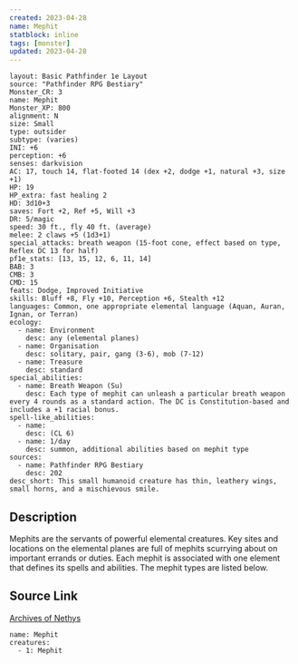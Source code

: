 ```yaml
---
created: 2023-04-28
name: Mephit
statblock: inline
tags: [monster]
updated: 2023-04-28
---
```

```statblock
layout: Basic Pathfinder 1e Layout
source: "Pathfinder RPG Bestiary"
Monster_CR: 3
name: Mephit
Monster_XP: 800
alignment: N
size: Small
type: outsider
subtype: (varies)
INI: +6
perception: +6
senses: darkvision
AC: 17, touch 14, flat-footed 14 (dex +2, dodge +1, natural +3, size +1)
HP: 19
HP_extra: fast healing 2
HD: 3d10+3
saves: Fort +2, Ref +5, Will +3
DR: 5/magic
speed: 30 ft., fly 40 ft. (average)
melee: 2 claws +5 (1d3+1)
special_attacks: breath weapon (15-foot cone, effect based on type, Reflex DC 13 for half)
pf1e_stats: [13, 15, 12, 6, 11, 14]
BAB: 3
CMB: 3
CMD: 15
feats: Dodge, Improved Initiative
skills: Bluff +8, Fly +10, Perception +6, Stealth +12
languages: Common, one appropriate elemental language (Aquan, Auran, Ignan, or Terran)
ecology:
  - name: Environment
    desc: any (elemental planes)
  - name: Organisation
    desc: solitary, pair, gang (3-6), mob (7-12)
  - name: Treasure
    desc: standard
special_abilities:
  - name: Breath Weapon (Su)
    desc: Each type of mephit can unleash a particular breath weapon every 4 rounds as a standard action. The DC is Constitution-based and includes a +1 racial bonus.
spell-like_abilities:
  - name:
    desc: (CL 6)
  - name: 1/day
    desc: summon, additional abilities based on mephit type
sources:
  - name: Pathfinder RPG Bestiary
    desc: 202
desc_short: This small humanoid creature has thin, leathery wings, small horns, and a mischievous smile.
```
## Description
Mephits are the servants of powerful elemental creatures. Key sites and locations on the elemental planes are full of mephits scurrying about on important errands or duties. Each mephit is associated with one element that defines its spells and abilities. The mephit types are listed below.
## Source Link
[Archives of Nethys](https://aonprd.com/MonsterDisplay.aspx?ItemName=Mephit)
```encounter-table
name: Mephit
creatures:
  - 1: Mephit
```
